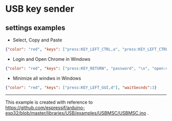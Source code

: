 # USB key sender

## settings examples


* Select, Copy and Paste
```json
{"color": "red", "keys": ["press:KEY_LEFT_CTRL,a", "press:KEY_LEFT_CTRL,c", "press:KEY_LEFT_CTRL,v"], "waitSecnds":3}
```

* Login and Open Chrome in Windows
```json
{"color": "red", "keys": ["press:KEY_RETURN", "password", "\n", "open:chrome"], "waitSecnds":3}
```

* Minimize all windws in Windows
```json
{"color": "red", "keys": ["press:KEY_LEFT_GUI,d"], "waitSecnds":3}
```



---

This example is created with reference to https://github.com/espressif/arduino-esp32/blob/master/libraries/USB/examples/USBMSC/USBMSC.ino .
